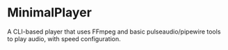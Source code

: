 # MinimalPlayer
A CLI-based player that uses FFmpeg and basic pulseaudio/pipewire tools to play audio, with speed configuration.

